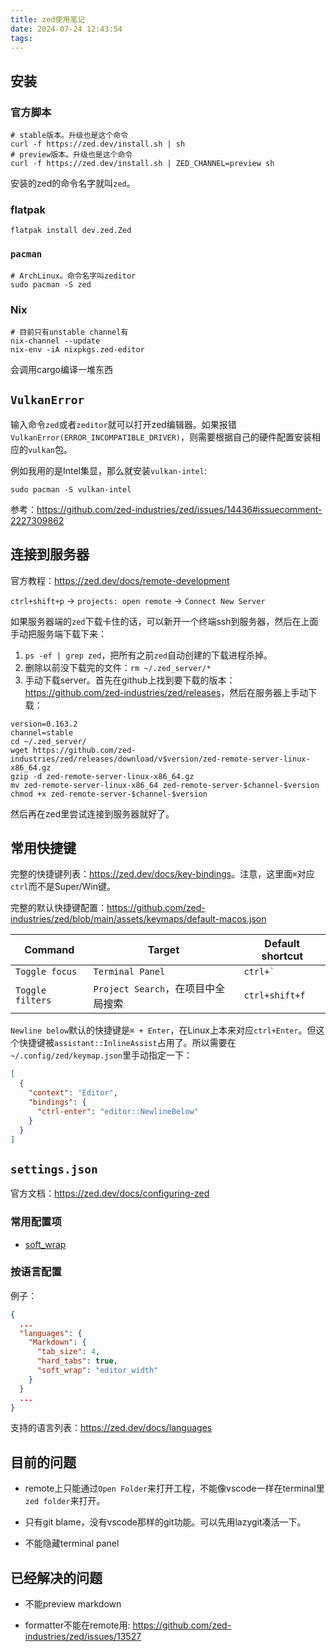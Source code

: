 ```yaml
---
title: zed使用笔记
date: 2024-07-24 12:43:54
tags:
---
```


## 安装

### 官方脚本

```shell
# stable版本。升级也是这个命令
curl -f https://zed.dev/install.sh | sh
# preview版本。升级也是这个命令
curl -f https://zed.dev/install.sh | ZED_CHANNEL=preview sh
```

安装的zed的命令名字就叫`zed`。

### flatpak

```shell
flatpak install dev.zed.Zed
```

### `pacman`

```shell
# ArchLinux。命令名字叫zeditor
sudo pacman -S zed
```

### Nix

```shell
# 目前只有unstable channel有
nix-channel --update
nix-env -iA nixpkgs.zed-editor
```

会调用cargo编译一堆东西

## `VulkanError`

输入命令`zed`或者`zeditor`就可以打开zed编辑器。如果报错`VulkanError(ERROR_INCOMPATIBLE_DRIVER)`，则需要根据自己的硬件配置安装相应的`vulkan`包。

例如我用的是Intel集显，那么就安装`vulkan-intel`:

```shell
sudo pacman -S vulkan-intel
```

参考：<https://github.com/zed-industries/zed/issues/14436#issuecomment-2227309862>

## 连接到服务器

官方教程：<https://zed.dev/docs/remote-development>

`ctrl+shift+p` -> `projects: open remote` -> `Connect New Server`

如果服务器端的`zed`下载卡住的话，可以新开一个终端ssh到服务器，然后在上面手动把服务端下载下来：

1. `ps -ef | grep zed`，把所有之前`zed`自动创建的下载进程杀掉。
2. 删除以前没下载完的文件：`rm ~/.zed_server/*`
3. 手动下载server。首先在github上找到要下载的版本：<https://github.com/zed-industries/zed/releases>，然后在服务器上手动下载：

```shell
version=0.163.2
channel=stable
cd ~/.zed_server/
wget https://github.com/zed-industries/zed/releases/download/v$version/zed-remote-server-linux-x86_64.gz
gzip -d zed-remote-server-linux-x86_64.gz
mv zed-remote-server-linux-x86_64 zed-remote-server-$channel-$version
chmod +x zed-remote-server-$channel-$version
```

然后再在zed里尝试连接到服务器就好了。

## 常用快捷键

完整的快捷键列表：<https://zed.dev/docs/key-bindings>。注意，这里面`⌘`对应`ctrl`而不是Super/Win键。

完整的默认快捷键配置：<https://github.com/zed-industries/zed/blob/main/assets/keymaps/default-macos.json>

| Command | Target | Default shortcut |
| ---- | ---- | ---- |
| `Toggle focus` | `Terminal Panel` | `` ctrl+` `` |
| `Toggle filters` | `Project Search`，在项目中全局搜索 | `ctrl+shift+f` |

`Newline below`默认的快捷键是`⌘ + Enter`，在Linux上本来对应`ctrl+Enter`。但这个快捷键被`assistant::InlineAssist`占用了。所以需要在`~/.config/zed/keymap.json`里手动指定一下：

```json
[
  {
    "context": "Editor",
    "bindings": {
      "ctrl-enter": "editor::NewlineBelow"
    }
  }
]
```

## `settings.json`

官方文档：<https://zed.dev/docs/configuring-zed>

### 常用配置项

- [soft_wrap](https://zed.dev/docs/configuring-zed#soft-wrap)

### 按语言配置

例子：

```json
{
  ...
  "languages": {
    "Markdown": {
      "tab_size": 4,
      "hard_tabs": true,
      "soft_wrap": "editor_width"
    }
  }
  ...
}
```

支持的语言列表：<https://zed.dev/docs/languages>

## 目前的问题

- remote上只能通过`Open Folder`来打开工程，不能像vscode一样在terminal里`zed folder`来打开。

- 只有git blame，没有vscode那样的git功能。可以先用lazygit凑活一下。

- 不能隐藏terminal panel

## 已经解决的问题

- 不能preview markdown

- formatter不能在remote用: <https://github.com/zed-industries/zed/issues/13527>

